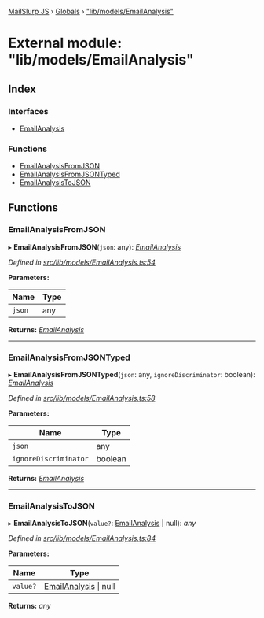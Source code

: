 [MailSlurp JS](../README.md) › [Globals](../globals.md) › ["lib/models/EmailAnalysis"](_lib_models_emailanalysis_.md)

# External module: "lib/models/EmailAnalysis"

## Index

### Interfaces

* [EmailAnalysis](../interfaces/_lib_models_emailanalysis_.emailanalysis.md)

### Functions

* [EmailAnalysisFromJSON](_lib_models_emailanalysis_.md#emailanalysisfromjson)
* [EmailAnalysisFromJSONTyped](_lib_models_emailanalysis_.md#emailanalysisfromjsontyped)
* [EmailAnalysisToJSON](_lib_models_emailanalysis_.md#emailanalysistojson)

## Functions

###  EmailAnalysisFromJSON

▸ **EmailAnalysisFromJSON**(`json`: any): *[EmailAnalysis](../interfaces/_lib_models_emailanalysis_.emailanalysis.md)*

*Defined in [src/lib/models/EmailAnalysis.ts:54](https://github.com/mailslurp/mailslurp-client-ts-js/blob/fc9510a/src/lib/models/EmailAnalysis.ts#L54)*

**Parameters:**

Name | Type |
------ | ------ |
`json` | any |

**Returns:** *[EmailAnalysis](../interfaces/_lib_models_emailanalysis_.emailanalysis.md)*

___

###  EmailAnalysisFromJSONTyped

▸ **EmailAnalysisFromJSONTyped**(`json`: any, `ignoreDiscriminator`: boolean): *[EmailAnalysis](../interfaces/_lib_models_emailanalysis_.emailanalysis.md)*

*Defined in [src/lib/models/EmailAnalysis.ts:58](https://github.com/mailslurp/mailslurp-client-ts-js/blob/fc9510a/src/lib/models/EmailAnalysis.ts#L58)*

**Parameters:**

Name | Type |
------ | ------ |
`json` | any |
`ignoreDiscriminator` | boolean |

**Returns:** *[EmailAnalysis](../interfaces/_lib_models_emailanalysis_.emailanalysis.md)*

___

###  EmailAnalysisToJSON

▸ **EmailAnalysisToJSON**(`value?`: [EmailAnalysis](../interfaces/_lib_models_emailanalysis_.emailanalysis.md) | null): *any*

*Defined in [src/lib/models/EmailAnalysis.ts:84](https://github.com/mailslurp/mailslurp-client-ts-js/blob/fc9510a/src/lib/models/EmailAnalysis.ts#L84)*

**Parameters:**

Name | Type |
------ | ------ |
`value?` | [EmailAnalysis](../interfaces/_lib_models_emailanalysis_.emailanalysis.md) &#124; null |

**Returns:** *any*

